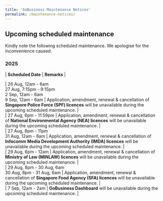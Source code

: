 ```yaml
---
title: 'GoBusiness Maintenance Notices'
permalink: /maintenance-notices/
---
```


## Upcoming scheduled maintenance

Kindly note the following scheduled maintenance. We apologise for the inconvenience caused. 


### 2025 

| **Scheduled Date** | **Remarks** |  

        

    
| 26 Aug, 12am - 6am<br>27 Aug, 7:15pm - 9:15pm<br>2 Sep, 12am - 6am<br>9 Sep, 12am - 6am | Application, amendment, renewal & cancellation of **Singapore Police Force (SPF) licences** will be unavailable during the upcoming scheduled maintenance. |    
| 27 Aug, 6pm - 11:59pm | Application, amendment, renewal & cancellation of **National Environmental Agency (NEA) licences** will be unavailable during the upcoming scheduled maintenance. |         
| 27 Aug, 8pm - 11pm<br>31 Aug, 12am - 8am | Application, amendment, renewal & cancellation of **Infocomm Media Development Authority (IMDA) licences** will be unavailable during the upcoming scheduled maintenance. |       
| 29 Aug, 6pm - 12am | Application, amendment, renewal & cancellation of **Ministry of Law (MINLAW) licences** will be unavailable during the upcoming scheduled maintenance. |       
| 29 Aug, 8pm - 30 Aug, 6am<br>30 Aug, 8pm - 31 Aug, 6am | Application, amendment, renewal & cancellation of **Singapore Food Agency (SFA) licences** will be unavailable during the upcoming scheduled maintenance. |   
| 7 Sep, 12am - 2am | **GoBusiness Dashboard** will be unavailable during the upcoming scheduled maintenance. |   


<script src="/jquery/jquery.min.js"></script> <script src="/jquery/resize-tables.js"></script>
